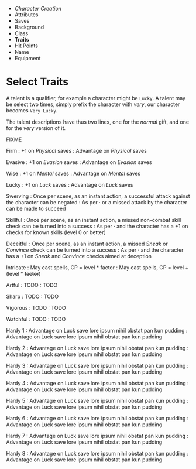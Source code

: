 
<!-- .margin.compass -->
* _Character Creation_
* Attributes
* Saves
* Background
* Class
* **Traits**
* Hit Points
* Name
* Equipment


<!-- <div.two-columns> -->
<!-- <div.left-column> -->

# Select Traits

A talent is a qualifier, for example a character might be `Lucky`. A talent may be select two times, simply prefix the character with _very_, our character becomes `Very Lucky`.

The talent descriptions have thus two lines, one for the _normal_ gift, and one for the _very_ version of it.

FIXME


Firm
: +1 on _Physical_ saves
: Advantage on _Physical_ saves

Evasive
: +1 on _Evasion_ saves
: Advantage on _Evasion_ saves

Wise
: +1 on _Mental_ saves
: Advantage on _Mental_ saves

Lucky
: +1 on _Luck_ saves
: Advantage on _Luck_ saves

Swerving
: Once per scene, as an instant action, a successful attack against the character can be negated
: As per · or a missed attack by the character can be made to succeed

Skillful
: Once per scene, as an instant action, a missed non-combat skill check can be turned into a success
: As per · and the character has a +1 on checks for known skills (level 0 or better)

Deceitful
: Once per scene, as an instant action, a missed _Sneak_ or _Convince_ check can be turned into a success
: As per · and the character has a +1 on _Sneak_ and _Convince_ checks aimed at deception

Intricate
: May cast spells, CP = level * ~~factor~~
: May cast spells, CP = level + (level * ~~factor~~)

<!-- </div.left-column> -->
<!-- <div.right-column> -->

Artful
: TODO
: TODO

Sharp
: TODO
: TODO

Vigorous
: TODO
: TODO

Watchful
: TODO
: TODO

Hardy 1
: Advantage on Luck save lore ipsum nihil obstat pan kun pudding
: Advantage on Luck save lore ipsum nihil obstat pan kun pudding

Hardy 2
: Advantage on Luck save lore ipsum nihil obstat pan kun pudding
: Advantage on Luck save lore ipsum nihil obstat pan kun pudding

Hardy 3
: Advantage on Luck save lore ipsum nihil obstat pan kun pudding
: Advantage on Luck save lore ipsum nihil obstat pan kun pudding

Hardy 4
: Advantage on Luck save lore ipsum nihil obstat pan kun pudding
: Advantage on Luck save lore ipsum nihil obstat pan kun pudding

Hardy 5
: Advantage on Luck save lore ipsum nihil obstat pan kun pudding
: Advantage on Luck save lore ipsum nihil obstat pan kun pudding

Hardy 6
: Advantage on Luck save lore ipsum nihil obstat pan kun pudding
: Advantage on Luck save lore ipsum nihil obstat pan kun pudding

Hardy 7
: Advantage on Luck save lore ipsum nihil obstat pan kun pudding
: Advantage on Luck save lore ipsum nihil obstat pan kun pudding

Hardy 8
: Advantage on Luck save lore ipsum nihil obstat pan kun pudding
: Advantage on Luck save lore ipsum nihil obstat pan kun pudding

<!-- </div.right-column> -->
<!-- </div.two-columns> -->

